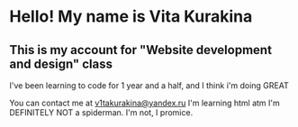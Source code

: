 [](https://user-images.githubusercontent.com/18350557/176309783-0785949b-9127-417c-8b55-ab5a4333674e.gif) Hello! My name is Vita Kurakina
=====================================================================================================================================

This is my account for "Website development and design" class
-------------------------------------------------------------

I've been learning to code for 1 year and a half, and I think i'm doing GREAT

You can contact me at [v1takurakina@yandex.ru](mailto:v1takurakina@yandex.ru)
I'm learning html atm
I'm DEFINITELY NOT a spiderman. I'm not, I promice.
